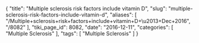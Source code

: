 {
    "title": "Multiple sclerosis risk factors include vitamin D",
    "slug": "multiple-sclerosis-risk-factors-include-vitamin-d",
    "aliases": [
        "/Multiple+sclerosis+risk+factors+include+vitamin+D+\u2013+Dec+2016",
        "/8082"
    ],
    "tiki_page_id": 8082,
    "date": "2016-12-11",
    "categories": [
        "Multiple Sclerosis"
    ],
    "tags": [
        "Multiple Sclerosis"
    ]
}